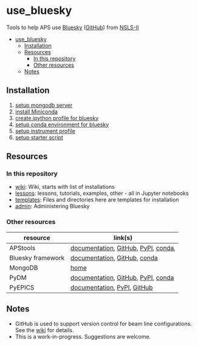 # use_bluesky

Tools to help APS use [Bluesky](http://nsls-ii.github.io/bluesky)
([GitHub](https://github.com/NSLS-II/bluesky))
from [NSLS-II](http://nsls-ii.github.io)

- [use_bluesky](#use_bluesky)
  - [Installation](#installation)
  - [Resources](#resources)
    - [In this repository](#in-this-repository)
    - [Other resources](#other-resources)
  - [Notes](#notes)

## Installation

1. [setup mongodb server](admin/README.md)
1. [install Miniconda](python_installation/miniconda.md)
1. [create ipython profile for bluesky](python_installation/README.md#create-ipython-profile-for-bluesky)
1. [setup conda environment for bluesky](python_installation/README.md#setup-custom-environment-for-bluesky)
1. [setup instrument profile](templates/README.md#install-instrument-package)
1. [setup starter script](templates/README.md#install-bluesky-starter-script)

## Resources

### In this repository

* [wiki](https://github.com/BCDA-APS/use_bluesky/wiki):
  Wiki, starts with list of installations
* [lessons](lessons/README.md): lessons, tutorials, examples,
  other - all in Jupyter notebooks
* [templates](templates/README.md):
  Files and directories here are templates for installation
* [admin](admin/README.md):
  Administering Bluesky

### Other resources

resource | link(s)
---- | ----
APStools | [documentation](https://apstools.readthedocs.io),   [GitHub](https://github.com/BCDA-APS/apstools),   [PyPI](https://pypi.org/project/apstools/),   [conda](https://anaconda.org/aps-anl-tag/apstools),
Bluesky framework | [documentation](https://blueskyproject.io),  [GitHub](https://github.com/bluesky),   [conda](https://anaconda.org/nsls2forge)
MongoDB | [home](https://www.mongodb.com/)
PyDM | [documentation](https://slaclab.github.io/pydm/),  [GitHub](https://github.com/slaclab/pydm),  [PyPI](https://pypi.org/project/pydm/),  [conda](https://anaconda.org/conda-forge/pydm)
 PyEPICS | [documentation](https://pyepics.github.io/pyepics/),  [PyPI](https://pypi.org/project/pyepics/),  [GitHub](https://github.com/pyepics/pyepics)

<!-- databroker -->
<!-- jupyter -->
<!-- matplotlib -->
<!-- ophyd -->
<!-- pydm -->
<!-- XiCAM -->

## Notes

* GitHub is used to support version control for beam line configurations.
  See the [wiki](https://github.com/BCDA-APS/use_bluesky/wiki) for details.
* This is a work-in-progress.  Suggestions are welcome.
